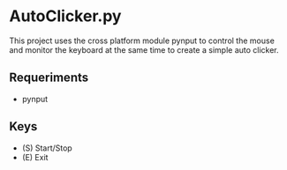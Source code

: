 # AutoClicker.py
This project uses the cross platform module pynput to control the mouse and monitor the keyboard at the same time to create a simple auto clicker.

## Requeriments
- pynput

## Keys
- (S) Start/Stop
- (E) Exit

